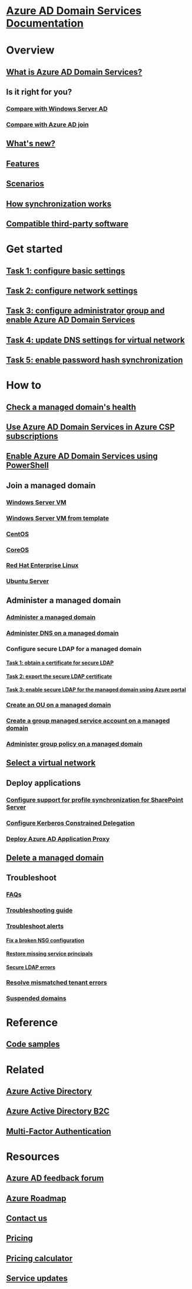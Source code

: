 # [Azure AD Domain Services Documentation](index.yml)

# Overview
## [What is Azure AD Domain Services?](active-directory-ds-overview.md)
## Is it right for you?
### [Compare with Windows Server AD](active-directory-ds-comparison.md)
### [Compare with Azure AD join](active-directory-ds-compare-with-azure-ad-join.md)
## [What's new?](https://azure.microsoft.com/updates/?product=active-directory-ds)
## [Features](active-directory-ds-features.md)
## [Scenarios](active-directory-ds-scenarios.md)
## [How synchronization works](active-directory-ds-synchronization.md)
## [Compatible third-party software](active-directory-ds-compatible-software.md)

# Get started
## [Task 1: configure basic settings](active-directory-ds-getting-started.md)
## [Task 2: configure network settings](active-directory-ds-getting-started-network.md)
## [Task 3: configure administrator group and enable Azure AD Domain Services](active-directory-ds-getting-started-admingroup.md)
## [Task 4: update DNS settings for virtual network](active-directory-ds-getting-started-dns.md)
## [Task 5: enable password hash synchronization](active-directory-ds-getting-started-password-sync.md)

# How to
## [Check a managed domain's health](active-directory-ds-check-health.md)
## [Use Azure AD Domain Services in Azure CSP subscriptions](active-directory-ds-csp.md)
## [Enable Azure AD Domain Services using PowerShell](active-directory-ds-enable-using-powershell.md)
## Join a managed domain
### [Windows Server VM](active-directory-ds-admin-guide-join-windows-vm-portal.md)
### [Windows Server VM from template](active-directory-ds-join-windows-vm-template.md)
### [CentOS](active-directory-ds-join-centos-linux-vm.md)
### [CoreOS](active-directory-ds-join-coreos-linux-vm.md)
### [Red Hat Enterprise Linux](active-directory-ds-join-rhel-linux-vm.md)
### [Ubuntu Server](active-directory-ds-join-ubuntu-linux-vm.md)
## Administer a managed domain
### [Administer a managed domain](active-directory-ds-admin-guide-administer-domain.md)
### [Administer DNS on a managed domain](active-directory-ds-admin-guide-administer-dns.md)
### Configure secure LDAP for a managed domain
#### [Task 1: obtain a certificate for secure LDAP](active-directory-ds-admin-guide-configure-secure-ldap.md)
#### [Task 2: export the secure LDAP certificate](active-directory-ds-admin-guide-configure-secure-ldap-export-pfx.md)
#### [Task 3: enable secure LDAP for the managed domain using Azure portal](active-directory-ds-admin-guide-configure-secure-ldap-enable-ldaps.md)

### [Create an OU on a managed domain](active-directory-ds-admin-guide-create-ou.md)
### [Create a group managed service account on a managed domain](active-directory-ds-create-gmsa.md)
### [Administer group policy on a managed domain](active-directory-ds-admin-guide-administer-group-policy.md)
## [Select a virtual network](active-directory-ds-networking.md)
## Deploy applications
### [Configure support for profile synchronization for SharePoint Server](active-directory-ds-enable-sharepoint-profile-sync.md)
### [Configure Kerberos Constrained Delegation](active-directory-ds-enable-kcd.md)
### [Deploy Azure AD Application Proxy](active-directory-ds-deploy-azure-app-proxy.md)
## [Delete a managed domain](active-directory-ds-disable-aadds.md)
## Troubleshoot
### [FAQs](active-directory-ds-faqs.md)
### [Troubleshooting guide](active-directory-ds-troubleshooting.md)
### [Troubleshoot alerts](active-directory-ds-troubleshoot-alerts.md)
#### [Fix a broken NSG configuration](active-directory-ds-troubleshoot-nsg.md)
#### [Restore missing service principals](active-directory-ds-troubleshoot-service-principals.md)
#### [Secure LDAP errors](active-directory-ds-troubleshoot-ldaps.md)
### [Resolve mismatched tenant errors](active-directory-ds-mismatched-tenant-error.md)
### [Suspended domains](active-directory-ds-suspension.md)


# Reference
## [Code samples](https://azure.microsoft.com/resources/samples/?service=active-directory)

# Related
## [Azure Active Directory](../active-directory/fundamentals/active-directory-whatis.md)
## [Azure Active Directory B2C](../active-directory-b2c/active-directory-b2c-overview.md)
## [Multi-Factor Authentication](../active-directory/authentication/multi-factor-authentication.md)

# Resources
## [Azure AD feedback forum](https://feedback.azure.com/forums/169401-azure-active-directory)
## [Azure Roadmap](https://azure.microsoft.com/roadmap/?category=security-identity)
## [Contact us](active-directory-ds-contact-us.md)
## [Pricing](https://azure.microsoft.com/pricing/details/active-directory-ds/)
## [Pricing calculator](https://azure.microsoft.com/pricing/calculator/)
## [Service updates](https://azure.microsoft.com/updates/?product=active-directory-ds)
